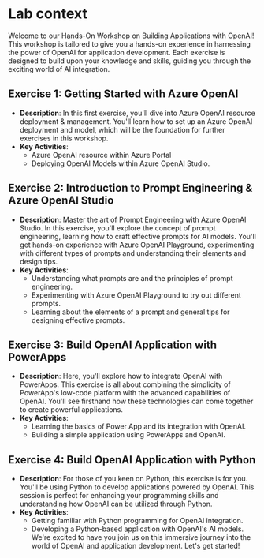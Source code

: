 # Lab context
Welcome to our Hands-On Workshop on Building Applications with OpenAI! This workshop is tailored to give you a hands-on experience in harnessing the power of OpenAI for application development. Each exercise is designed to build upon your knowledge and skills, guiding you through the exciting world of AI integration.

## Exercise 1: Getting Started with Azure OpenAI
- **Description**: In this first exercise, you'll dive into Azure OpenAI resource deployment & management. You'll learn how to set up an Azure OpenAI deployment and model, which will be the foundation for further exercises in this workshop. 
- **Key Activities**:
  - Azure OpenAI resource within Azure Portal
  - Deploying OpenAI Models within Azure OpenAI Studio.

## Exercise 2: Introduction to Prompt Engineering & Azure OpenAI Studio
- **Description**: Master the art of Prompt Engineering with Azure OpenAI Studio. In this exercise, you'll explore the concept of prompt engineering, learning how to craft effective prompts for AI models. You'll get hands-on experience with Azure OpenAI Playground, experimenting with different types of prompts and understanding their elements and design tips.
- **Key Activities**:
  - Understanding what prompts are and the principles of prompt engineering.
  - Experimenting with Azure OpenAI Playground to try out different prompts.
  - Learning about the elements of a prompt and general tips for designing effective prompts.


## Exercise 3: Build OpenAI Application with PowerApps
- **Description**: Here, you'll explore how to integrate OpenAI with PowerApps. This exercise is all about combining the simplicity of PowerApp's low-code platform with the advanced capabilities of OpenAI. You'll see firsthand how these technologies can come together to create powerful applications.
- **Key Activities**:
  - Learning the basics of Power App and its integration with OpenAI.
  - Building a simple application using PowerApps and OpenAI.

## Exercise 4: Build OpenAI Application with Python
- **Description**: For those of you keen on Python, this exercise is for you. You'll be using Python to develop applications powered by OpenAI. This session is perfect for enhancing your programming skills and understanding how OpenAI can be utilized through Python.
- **Key Activities**:
  - Getting familiar with Python programming for OpenAI integration.
  - Developing a Python-based application with OpenAI's AI models.
We're excited to have you join us on this immersive journey into the world of OpenAI and application development. Let's get started!
